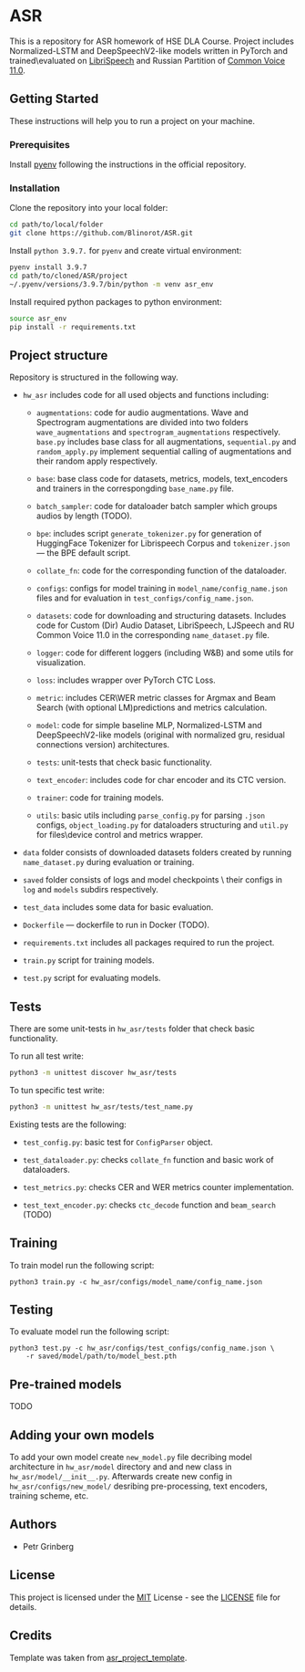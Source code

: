# ASR

This is a repository for ASR homework of HSE DLA Course. Project includes Normalized-LSTM and DeepSpeechV2-like models written in PyTorch and trained\evaluated on [LibriSpeech](https://www.openslr.org/12) and Russian Partition of [Common Voice 11.0](https://commonvoice.mozilla.org/en/datasets).

## Getting Started

These instructions will help you to run a project on your machine.

### Prerequisites

Install [pyenv](https://github.com/pyenv/pyenv#installation) following the instructions in the official repository.

### Installation

Clone the repository into your local folder:

```bash
cd path/to/local/folder
git clone https://github.com/Blinorot/ASR.git
```

Install `python 3.9.7.` for `pyenv` and create virtual environment:

```bash
pyenv install 3.9.7
cd path/to/cloned/ASR/project
~/.pyenv/versions/3.9.7/bin/python -m venv asr_env
```

Install required python packages to python environment:

```bash
source asr_env
pip install -r requirements.txt
```

## Project structure

Repository is structured in the following way.

-   `hw_asr` includes code for all used objects and functions including:

    -   `augmentations`: code for audio augmentations. Wave and Spectrogram augmentations are divided into two folders `wave_augmentations` and `spectrogram_augmentations` respectively. `base.py` includes base class for all augmentations, `sequential.py` and `random_apply.py` implement sequential calling of augmentations and their random apply respectively.

    -   `base`: base class code for datasets, metrics, models, text_encoders and trainers in the correspongding `base_name.py` file.

    -   `batch_sampler`: code for dataloader batch sampler which groups audios by length (TODO).

    -   `bpe`: includes script `generate_tokenizer.py` for generation of HuggingFace Tokenizer for Librispeech Corpus and `tokenizer.json` &mdash; the BPE default script.

    -   `collate_fn`: code for the corresponding function of the dataloader.

    -   `configs`: configs for model training in `model_name/config_name.json` files and for evaluation in `test_configs/config_name.json`.

    -   `datasets`: code for downloading and structuring datasets. Includes code for Custom (Dir) Audio Dataset, LibriSpeech, LJSpeech and RU Common Voice 11.0 in the corresponding `name_dataset.py` file.

    -   `logger`: code for different loggers (including W&B) and some utils for visualization.

    -   `loss`: includes wrapper over PyTorch CTC Loss.

    -   `metric`: includes CER\WER metric classes for Argmax and Beam Search (with optional LM)predictions and metrics calculation.

    -   `model`: code for simple baseline MLP, Normalized-LSTM and DeepSpeechV2-like models (original with normalized gru, residual connections version) architectures.

    -   `tests`: unit-tests that check basic functionality.

    -   `text_encoder`: includes code for char encoder and its CTC version.

    -   `trainer`: code for training models.

    -   `utils`: basic utils including `parse_config.py` for parsing `.json` configs, `object_loading.py` for dataloaders structuring and `util.py` for files\device control and metrics wrapper.

-   `data` folder consists of downloaded datasets folders created by running `name_dataset.py` during evaluation or training.

-   `saved` folder consists of logs and model checkpoints \ their configs in `log` and `models` subdirs respectively.

-   `test_data` includes some data for basic evaluation.

-   `Dockerfile` &mdash; dockerfile to run in Docker (TODO).

-   `requirements.txt` includes all packages required to run the project.

-   `train.py` script for training models.

-   `test.py` script for evaluating models.

## Tests

There are some unit-tests in `hw_asr/tests` folder that check basic functionality.

To run all test write:

```bash
python3 -m unittest discover hw_asr/tests
```

To tun specific test write:

```bash
python3 -m unittest hw_asr/tests/test_name.py
```

Existing tests are the following:

-   `test_config.py`: basic test for `ConfigParser` object.

-   `test_dataloader.py`: checks `collate_fn` function and basic work of dataloaders.

-   `test_metrics.py`: checks CER and WER metrics counter implementation.

-   `test_text_encoder.py`: checks `ctc_decode` function and `beam_search` (TODO)

## Training

To train model run the following script:

```
python3 train.py -c hw_asr/configs/model_name/config_name.json
```

## Testing

To evaluate model run the following script:

```
python3 test.py -c hw_asr/configs/test_configs/config_name.json \
    -r saved/model/path/to/model_best.pth
```

## Pre-trained models

TODO

## Adding your own models

To add your own model create `new_model.py` file decribing model architecture in `hw_asr/model` directory and and new class in `hw_asr/model/__init__.py`. Afterwards create new config in `hw_asr/configs/new_model/` desribing pre-processing, text encoders, training scheme, etc.

## Authors

-   Petr Grinberg

## License

This project is licensed under the [MIT](LICENSE) License - see the [LICENSE](LICENSE) file for details.

## Credits

Template was taken from [asr_project_template](https://github.com/WrathOfGrapes/asr_project_template).
